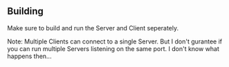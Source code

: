 ## Building

Make sure to build and run the Server and Client seperately.

Note: Multiple Clients can connect to a single Server. But I don't gurantee if you can run multiple Servers listening on the same port. I don't know what happens then...
